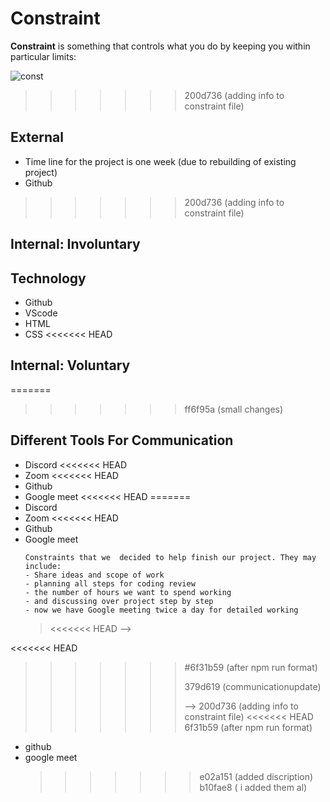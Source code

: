 # Constraint

**Constraint** is something that controls what you do by keeping you within
particular limits:

![const](/All-About-Trees-Group-3/assets/triple.png)

> > > > > > > 200d736 (adding info to constraint file)

## External

- Time line for the project is one week (due to rebuilding of existing project)
- Github

<!--
  External constraints coming from the outside are thrust upon a company.  Our team has no (or little) control over the constraint.  We must build their product and systems around that constraint.  They must learn to live with it.
  - project deadlines
  - Design and idea of this product
  - technologies (sometimes a client will tell you what to use)
-->

> > > > > > > 200d736 (adding info to constraint file)

## Internal: Involuntary

## Technology

- Github
- VScode
- HTML
- CSS <<<<<<< HEAD

## Internal: Voluntary

=======

> > > > > > > ff6f95a (small changes)

<!--
  Internal constraints - these are factors within the control of the business that are restricting it achieving its objectives. They may include:
  - each of your individual skill levels
  - amount of time available to work on the project
-->

## Different Tools For Communication

- Discord <<<<<<< HEAD
- Zoom <<<<<<< HEAD
- Github
- Google meet <<<<<<< HEAD =======
- Discord
- Zoom <<<<<<< HEAD
- Github
- Google meet
  >
      Constraints that we  decided to help finish our project. They may include:
      - Share ideas and scope of work
      - planning all steps for coding review
      - the number of hours we want to spend working
      - and discussing over project step by step
      - now we have Google meeting twice a day for detailed working
  > <<<<<<< HEAD -->

<<<<<<< HEAD

> > > > > > > #6f31b59 (after npm run format)
> > > > > > >
> > > > > > > 379d619 (communicationupdate)
> > > > > > >
> > > > > > > --> 200d736 (adding info to constraint file) <<<<<<< HEAD 6f31b59
> > > > > > > (after npm run format)

- github
- google meet
  > > > > > > > e02a151 (added discription) b10fae8 ( i added them al)
